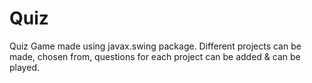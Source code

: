 # Quiz
Quiz Game made using javax.swing package. Different projects can be made, chosen from, questions for each project can be added &amp; can be played.
